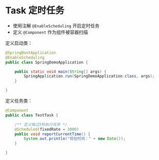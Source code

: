 # Task 定时任务

- 使用注解 `@EnableScheduling` 开启定时任务
- 定义 `@Component` 作为组件被容器扫描

定义启动类：

```java
@SpringBootApplication
@EnableScheduling
public class SpringDemoApplication {

    public static void main(String[] args) {
        SpringApplication.run(SpringDemoApplication.class, args);
    }

}
```

定义任务类：

```java
@Component
public class TestTask {

    /** 定义每过3秒执行任务 */
    @Scheduled(fixedRate = 3000)
    public void reportCurrentTime() {
        System.out.println("现在时间：" + new Date());
    }

}
```
